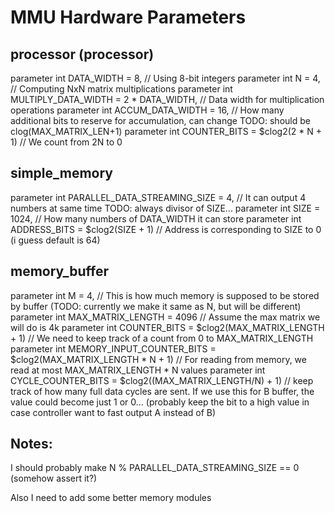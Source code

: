 # MMU Hardware Parameters

## processor (processor)
parameter int DATA_WIDTH = 8,   // Using 8-bit integers 
parameter int N = 4,            // Computing NxN matrix multiplications
parameter int MULTIPLY_DATA_WIDTH = 2 * DATA_WIDTH, // Data width for multiplication operations
parameter int ACCUM_DATA_WIDTH = 16, // How many additional bits to reserve for accumulation, can change TODO: should be clog(MAX_MATRIX_LEN+1)
parameter int COUNTER_BITS = $clog2(2 * N + 1) // We count from 2N to 0

## simple_memory
parameter int PARALLEL_DATA_STREAMING_SIZE = 4, // It can output 4 numbers at same time TODO: always divisor of SIZE...
parameter int SIZE = 1024,      // How many numbers of DATA_WIDTH it can store
parameter int ADDRESS_BITS = $clog2(SIZE + 1) // Address is corresponding to SIZE to 0 (i guess default is 64)

## memory_buffer
parameter int M = 4,                    // This is how much memory is supposed to be stored by buffer (TODO: currently we make it same as N, but will be different)
parameter int MAX_MATRIX_LENGTH = 4096  // Assume the max matrix we will do is 4k
parameter int COUNTER_BITS = $clog2(MAX_MATRIX_LENGTH + 1) // We need to keep track of a count from 0 to MAX_MATRIX_LENGTH
parameter int MEMORY_INPUT_COUNTER_BITS = $clog2(MAX_MATRIX_LENGTH * N + 1) // For reading from memory, we read at most MAX_MATRIX_LENGTH * N values
parameter int CYCLE_COUNTER_BITS = $clog2((MAX_MATRIX_LENGTH/N) + 1) // keep track of how many full data cycles are sent. If we use this for B buffer, the value could become just 1 or 0... (probably keep the bit to a high value in case controller want to fast output A instead of B)

## Notes:
I should probably make N % PARALLEL_DATA_STREAMING_SIZE == 0 (somehow assert it?)

Also I need to add some better memory modules